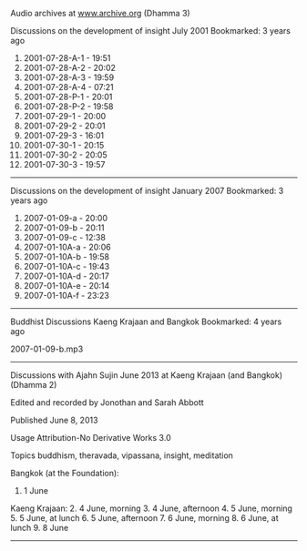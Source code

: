 Audio archives at www.archive.org (Dhamma 3)

Discussions on the development of insight July 2001 Bookmarked: 3 years ago


1. 2001-07-28-A-1 - 19:51
2. 2001-07-28-A-2 - 20:02
3. 2001-07-28-A-3 - 19:59
4. 2001-07-28-A-4 - 07:21
5. 2001-07-28-P-1 - 20:01
6. 2001-07-28-P-2 - 19:58
7. 2001-07-29-1 - 20:00
8. 2001-07-29-2 - 20:01
9. 2001-07-29-3 - 16:01
10. 2001-07-30-1 - 20:15
11. 2001-07-30-2 - 20:05
12. 2001-07-30-3 - 19:57

---

Discussions on the development of insight January 2007 Bookmarked: 3 years ago


1. 2007-01-09-a - 20:00
2. 2007-01-09-b - 20:11
3. 2007-01-09-c - 12:38
4. 2007-01-10A-a - 20:06
5. 2007-01-10A-b - 19:58
6. 2007-01-10A-c - 19:43
7. 2007-01-10A-d - 20:17
8. 2007-01-10A-e - 20:14
9. 2007-01-10A-f - 23:23

---

Buddhist Discussions Kaeng Krajaan and Bangkok Bookmarked: 4 years ago

2007-01-09-b.mp3  

---

Discussions with Ajahn Sujin June 2013 at Kaeng Krajaan (and Bangkok) (Dhamma 2)

Edited and recorded by Jonothan and Sarah Abbott

Published June 8, 2013

Usage Attribution-No Derivative Works 3.0

Topics buddhism, theravada, vipassana, insight, meditation

Bangkok (at the Foundation):
  1. 1 June
  
Kaeng Krajaan:
  2. 4 June, morning
  3. 4 June, afternoon
  4. 5 June, morning
  5. 5 June, at lunch
  6. 5 June, afternoon
  7. 6 June, morning
  8. 6 June, at lunch
  9. 8 June 

---
